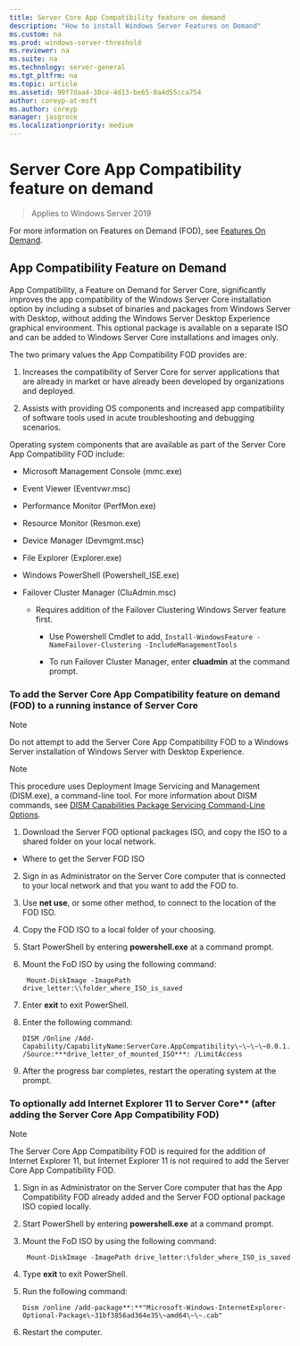 ```yaml
---
title: Server Core App Compatibility feature on demand
description: "How to install Windows Server Features on Demand"
ms.custom: na
ms.prod: windows-server-threshold
ms.reviewer: na
ms.suite: na
ms.technology: server-general
ms.tgt_pltfrm: na
ms.topic: article
ms.assetid: 99f7daa4-30ce-4d13-be65-0a4d55cca754
author: coreyp-at-msft
ms.author: coreyp
manager: jasgroce
ms.localizationpriority: medium
---
```


# Server Core App Compatibility feature on demand

> Applies to Windows Server 2019

For more information on Features on Demand (FOD), see [Features On
Demand](https://docs.microsoft.com/en-us/windows-hardware/manufacture/desktop/features-on-demand-v2--capabilities).

## App Compatibility Feature on Demand

App Compatibility, a Feature on Demand for Server Core, significantly improves the app compatibility of the Windows Server Core installation option by including a subset of binaries and packages from Windows Server with Desktop, without adding the Windows Server Desktop Experience graphical environment. This optional package is available on a separate ISO and can be added to Windows Server Core installations and images only.

The two primary values the App Compatibility FOD provides are:

1.  Increases the compatibility of Server Core for server applications that are already in market or have already been developed by organizations and deployed.

2.  Assists with providing OS components and increased app compatibility of software tools used in acute troubleshooting and debugging scenarios.

Operating system components that are available as part of the Server Core App Compatibility FOD include:

-   Microsoft Management Console (mmc.exe)

-   Event Viewer (Eventvwr.msc)

-   Performance Monitor (PerfMon.exe)

-   Resource Monitor (Resmon.exe)

-   Device Manager (Devmgmt.msc)

-   File Explorer (Explorer.exe)

-   Windows PowerShell (Powershell_ISE.exe)

-   Failover Cluster Manager (CluAdmin.msc)

    -   Requires addition of the Failover Clustering Windows Server feature first.

        -   Use Powershell Cmdlet to add, `Install-WindowsFeature -NameFailover-Clustering -IncludeManagementTools`

        -   To run Failover Cluster Manager, enter **cluadmin** at the command prompt.

### To add the Server Core App Compatibility feature on demand (FOD) to a running instance of Server Core

 >[!NOTE]  
   > Do not attempt to add the Server Core App Compatibility FOD to a Windows Server installation of Windows Server with Desktop Experience.

 >[!NOTE] 
   > This procedure uses Deployment Image Servicing and Management (DISM.exe), a command-line tool. For more information about DISM commands, see [DISM Capabilities Package Servicing Command-Line Options](https://docs.microsoft.com/en-us/windows-hardware/manufacture/desktop/dism-capabilities-package-servicing-command-line-options).

1. Download the Server FOD optional packages ISO, and copy the ISO to a shared folder on your local network.

 - Where to get the Server FOD ISO

2. Sign in as Administrator on the Server Core computer that is connected to your local network and that you want to add the FOD to.

3. Use **net use**, or some other method, to connect to the location of the FOD ISO.

4. Copy the FOD ISO to a local folder of your choosing.

5. Start PowerShell by entering **powershell.exe** at a command prompt.

6. Mount the FoD ISO by using the following command:

        Mount-DiskImage -ImagePath drive_letter:\\folder_where_ISO_is_saved

7. Enter **exit** to exit PowerShell.

8.  Enter the following command:

        DISM /Online /Add-Capability/CapabilityName:ServerCore.AppCompatibility\~\~\~\~0.0.1.0 /Source:***drive_letter_of_mounted_ISO***: /LimitAccess

9.  After the progress bar completes, restart the operating system at the prompt.

### To optionally add Internet Explorer 11 to Server Core** (after adding the Server Core App Compatibility FOD)

 >[!NOTE]  
   > The Server Core App Compatibility FOD is required for the addition of Internet Explorer 11, but Internet Explorer 11 is not required to add the Server Core App Compatibility FOD.

1.  Sign in as Administrator on the Server Core computer that has the App Compatibility FOD already added and the Server FOD optional package ISO copied locally.

2.  Start PowerShell by entering **powershell.exe** at a command prompt.

3.  Mount the FoD ISO by using the following command:

         Mount-DiskImage -ImagePath drive_letter:\folder_where_ISO_is_saved

4.  Type **exit** to exit PowerShell.


5.  Run the following command:

        Dism /online /add-package**:**"Microsoft-Windows-InternetExplorer-Optional-Package\~31bf3856ad364e35\~amd64\~\~.cab"

6.  Restart the computer.
